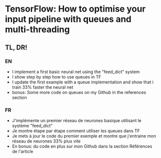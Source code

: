 # TensorFlow: How to optimise your input pipeline with queues and multi-threading

## TL, DR! 
### EN
- I implement a first basic neural net using the "feed_dict" system
- I show step by step how to use queues in TF
- I update the first example with a queue implementation and show that i train 33% faster the neural net
- bonus: Some more code on queues on my Github in the references section

### FR
- J'implémente un premier réseau de neurones basique utilisant le système "feed_dict"
- Je montre étape par étape comment utiliser les queues dans TF
- Je mets à jour le code du premier exemple et montre que j'entraine mon réseau de neurones 33% plus vite
- En bonus: du code en plus sur mon Github dans la section Références de l'article